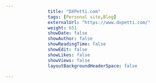 ---
                title: "DXPetti.com"
                tags: [Personal site,Blog]
                externalUrl: "https://www.dxpetti.com/"
                weight: 651
                showDate: false
                showAuthor: false
                showReadingTime: false
                showEdit: false
                showLikes: false
                showViews: false
                layoutBackgroundHeaderSpace: false
                ---
